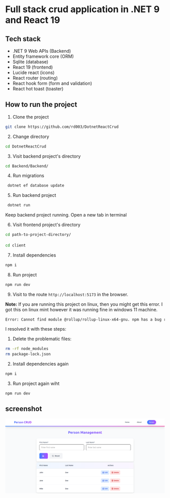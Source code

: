 # Full stack crud application in .NET 9 and React 19

## Tech stack

- .NET 9 Web APIs (Backend)
- Entity framework core (ORM)
- Sqlite (database)
- React 19 (frontend)
- Lucide react (icons)
- React router (routing)
- React hook form (form and validation)
- React hot toast (toaster)

## How to run the project

1. Clone the project

```bash
git clone https://github.com/rd003/DotnetReactCrud
```

2. Change directory

```bash
cd DotnetReactCrud
```

3. Visit backend project's directory

```bash
cd Backend/Backend/
```

4. Run migrations

```bash
 dotnet ef database update
```

5. Run backend project

```bash
 dotnet run
```
Keep backend project running. Open a new tab in terminal


6. Visit frontend project's directory

```bash
cd path-to-project-directory/

cd client

```

7. Install dependencies

```bash
npm i
```

8. Run project
   
```bash
npm run dev
```
9. Visit to the route `http://localhost:5173` in the browser.

**Note:** If you are running this project on linux, then you might get this error. I got this on linux mint however it was running fine in windows 11 machine. 

```bash
Error: Cannot find module @rollup/rollup-linux-x64-gnu. npm has a bug related to optional dependencies (https://github.com/npm/cli/issues/4828). Please try npm i again after removing both package-lock.json and node_modules directory.
```

I resolved it with these steps:

1. Delete the problematic files:

```bash
rm -rf node_modules
rm package-lock.json
```

2. Install dependencies again
 
```bash
npm i
```

3. Run project again wiht

```
npm run dev
```

## screenshot

![sreenshot](./screenshot.png)
